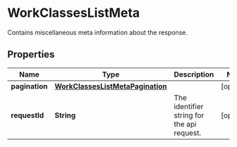 

# WorkClassesListMeta

Contains miscellaneous meta information about the response.

## Properties

| Name | Type | Description | Notes |
|------------ | ------------- | ------------- | -------------|
|**pagination** | [**WorkClassesListMetaPagination**](WorkClassesListMetaPagination.md) |  |  [optional] |
|**requestId** | **String** | The identifier string for the api request. |  [optional] |



